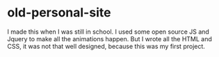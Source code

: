 # old-personal-site
I made this when I was still in school.
I used some open source JS and Jquery to make all the animations happen.
But I wrote all the HTML and CSS, it was not that well designed, because this was my first project. 
